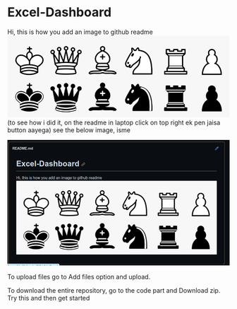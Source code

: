 # Excel-Dashboard

Hi, this is how you add an image to github readme ![chess](chess.png)  (to see how i did it, on the readme in laptop click on top right ek pen jaisa button aayega) see the below image, isme 

![render](star.png)

To upload files go to Add files option and upload.

To download the entire repository, go to the code part and Download zip. Try this and then get started
